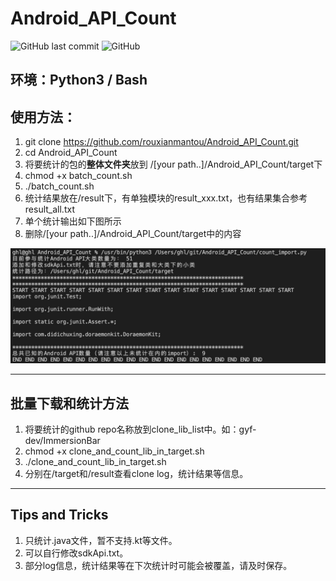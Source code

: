 # Android_API_Count

![GitHub last commit](https://img.shields.io/github/last-commit/rouxianmantou/Android_API_Count)
![GitHub](https://img.shields.io/github/license/rouxianmantou/Android_API_Count)

## 环境：Python3 / Bash

## 使用方法：
1. git clone https://github.com/rouxianmantou/Android_API_Count.git
2. cd Android_API_Count
3. 将要统计的包的**整体文件夹**放到 /[your path..]/Android_API_Count/target下
4. chmod +x batch_count.sh
5. ./batch_count.sh
6. 统计结果放在/result下，有单独模块的result_xxx.txt，也有结果集合参考result_all.txt
7. 单个统计输出如下图所示
8. 删除/[your path..]/Android_API_Count/target中的内容

![output_img](output_img.jpg)
___
## 批量下载和统计方法
1. 将要统计的github repo名称放到clone_lib_list中。如：gyf-dev/ImmersionBar
2. chmod +x clone_and_count_lib_in_target.sh
3. ./clone_and_count_lib_in_target.sh
4. 分别在/target和/result查看clone log，统计结果等信息。
___
## Tips and Tricks
1. 只统计.java文件，暂不支持.kt等文件。
2. 可以自行修改sdkApi.txt。
3. 部分log信息，统计结果等在下次统计时可能会被覆盖，请及时保存。
